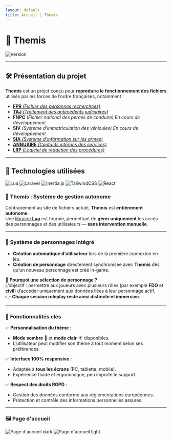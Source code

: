 ```yaml
---
layout: default
title: Accueil | Themis
---
```


# 🚓 **Themis**  

![Version](https://img.shields.io/badge/Version-0.1.0--alpha.1-blue.svg)  

---

## 🛠️ **Présentation du projet**  

**Themis** est un projet conçu pour **reproduire le fonctionnement des fichiers** utilisés par les forces de l’ordre françaises, notamment :  

- [**FPR** *(Fichier des personnes recherchées)*](fpr)
- [**TAJ** *(Traitement des antécédents judiciaires)*](taj)
- **FNPC** *(Fichier national des permis de conduire) En cours de développement*
- **SIV** *(Système d'immatriculation des véhicules) En cours de développement*
- [**SIA** *(Système d’information sur les armes)*](sia)
- [**ANNUAIRE** *(Contacts internes des services)*](annuaire)
- [**LRP** *(Logiciel de rédaction des procédures)*](lrp)

---

## 🔧 **Technologies utilisées**  

![Lua](https://img.shields.io/badge/Lua-5.4%2B-blue.svg)
![Laravel](https://img.shields.io/badge/Laravel-v11%2B-red.svg)
![Inertia.js](https://img.shields.io/badge/Inertia.js-v2.0.5%2B-purple.svg)
![TailwindCSS](https://img.shields.io/badge/TailwindCSS-v4%2B-blue.svg)
![React](https://img.shields.io/badge/React-v18%2B-lightblue.svg)

### 🚀 Themis : Système de gestion autonome

Contrairement au site de fichiers actuel, **Themis** est **entièrement autonome**.  
Une [librairie **Lua**](lua-lib) est fournie, permettant de **gérer uniquement** les accès des personnages et des utilisateurs — **sans intervention manuelle**.

---

### 🧩 **Système de personnages intégré**

- **Création automatique d’utilisateur** lors de la première connexion en jeu.  
- **Création de personnage** directement synchronisée avec **Themis** dès qu’un nouveau personnage est créé in-game.  

🔹 **Pourquoi une sélection de personnage ?**  
L’objectif : permettre aux joueurs avec plusieurs rôles (par exemple **FDO** et **civil**) d’accéder uniquement aux données liées à leur personnage actif.  
👉 **Chaque session roleplay reste ainsi distincte et immersive.**

---

### 🎯 **Fonctionnalités clés**

✅ **Personnalisation du thème** :  
- **Mode sombre** 🌙 et **mode clair** ☀️ disponibles.  
- L’utilisateur peut modifier son thème à tout moment selon ses préférences.  

✅ **Interface 100% responsive** :  
- Adaptée à **tous les écrans** (PC, tablette, mobile).  
- Expérience fluide et ergonomique, peu importe le support.  

✅ **Respect des droits RGPD** :  
- Gestion des données conforme aux réglementations européennes.  
- Protection et contrôle des informations personnelles assurés.

---

### 🖼️ **Page d'accueil**
![Page d'accueil dark](https://i.imgur.com/xdADflp.png)
![Page d'accueil light](https://i.imgur.com/9LtvDug.png)
